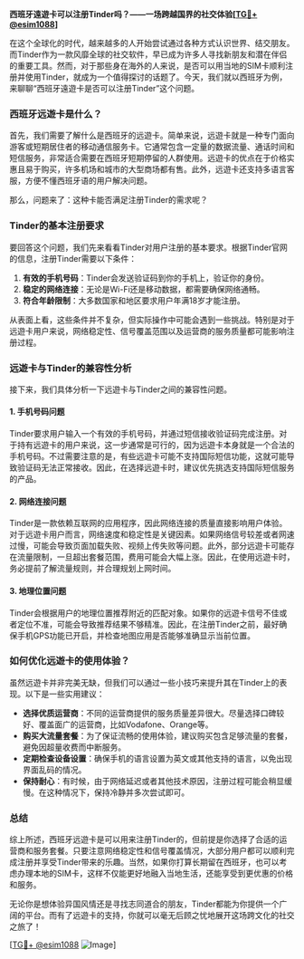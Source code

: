 **西班牙遠遊卡可以注册Tinder吗？——一场跨越国界的社交体验[[TG💪+ @esim1088](https://t.me/s/esim1088)]**

在这个全球化的时代，越来越多的人开始尝试通过各种方式认识世界、结交朋友。而Tinder作为一款风靡全球的社交软件，早已成为许多人寻找新朋友和潜在伴侣的重要工具。然而，对于那些身在海外的人来说，是否可以用当地的SIM卡顺利注册并使用Tinder，就成为一个值得探讨的话题了。今天，我们就以西班牙为例，来聊聊“西班牙遠遊卡是否可以注册Tinder”这个问题。

### **西班牙远遊卡是什么？**

首先，我们需要了解什么是西班牙的远遊卡。简单来说，远遊卡就是一种专门面向游客或短期居住者的移动通信服务卡。它通常包含一定量的数据流量、通话时间和短信服务，非常适合需要在西班牙短期停留的人群使用。远遊卡的优点在于价格实惠且易于购买，许多机场和城市的大型商场都有售。此外，远遊卡还支持多语言客服，方便不懂西班牙语的用户解决问题。

那么，问题来了：这种卡能否满足注册Tinder的需求呢？

### **Tinder的基本注册要求**

要回答这个问题，我们先来看看Tinder对用户注册的基本要求。根据Tinder官网的信息，注册Tinder需要以下条件：

1. **有效的手机号码**：Tinder会发送验证码到你的手机上，验证你的身份。
2. **稳定的网络连接**：无论是Wi-Fi还是移动数据，都需要确保网络通畅。
3. **符合年龄限制**：大多数国家和地区要求用户年满18岁才能注册。

从表面上看，这些条件并不复杂，但实际操作中可能会遇到一些挑战。特别是对于远遊卡用户来说，网络稳定性、信号覆盖范围以及运营商的服务质量都可能影响注册过程。

### **远遊卡与Tinder的兼容性分析**

接下来，我们具体分析一下远遊卡与Tinder之间的兼容性问题。

#### **1. 手机号码问题**
Tinder要求用户输入一个有效的手机号码，并通过短信接收验证码完成注册。对于持有远遊卡的用户来说，这一步通常是可行的，因为远遊卡本身就是一个合法的手机号码。不过需要注意的是，有些远遊卡可能不支持国际短信功能，这就可能导致验证码无法正常接收。因此，在选择远遊卡时，建议优先挑选支持国际短信服务的产品。

#### **2. 网络连接问题**
Tinder是一款依赖互联网的应用程序，因此网络连接的质量直接影响用户体验。对于远遊卡用户而言，网络速度和稳定性是关键因素。如果网络信号较差或者网速过慢，可能会导致页面加载失败、视频上传失败等问题。此外，部分远遊卡可能存在流量限制，一旦超出套餐范围，费用可能会大幅上涨。因此，在使用远遊卡时，务必提前了解流量规则，并合理规划上网时间。

#### **3. 地理位置问题**
Tinder会根据用户的地理位置推荐附近的匹配对象。如果你的远遊卡信号不佳或者定位不准，可能会导致推荐结果不够精准。因此，在注册Tinder之前，最好确保手机GPS功能已开启，并检查地图应用是否能够准确显示当前位置。

### **如何优化远遊卡的使用体验？**

虽然远遊卡并非完美无缺，但我们可以通过一些小技巧来提升其在Tinder上的表现。以下是一些实用建议：

- **选择优质运营商**：不同的运营商提供的服务质量差异很大。尽量选择口碑较好、覆盖面广的运营商，比如Vodafone、Orange等。
- **购买大流量套餐**：为了保证流畅的使用体验，建议购买包含足够流量的套餐，避免因超量收费而中断服务。
- **定期检查设备设置**：确保手机的语言设置为英文或其他支持的语言，以免出现界面乱码的情况。
- **保持耐心**：有时候，由于网络延迟或者其他技术原因，注册过程可能会稍显缓慢。在这种情况下，保持冷静并多次尝试即可。

### **总结**

综上所述，西班牙远遊卡是可以用来注册Tinder的，但前提是你选择了合适的运营商和服务套餐。只要注意网络稳定性和信号覆盖情况，大部分用户都可以顺利完成注册并享受Tinder带来的乐趣。当然，如果你打算长期留在西班牙，也可以考虑办理本地的SIM卡，这样不仅能更好地融入当地生活，还能享受到更优惠的价格和服务。

无论你是想体验异国风情还是寻找志同道合的朋友，Tinder都能为你提供一个广阔的平台。而有了远遊卡的支持，你就可以毫无后顾之忧地展开这场跨文化的社交之旅了！

[[TG💪+ @esim1088](https://t.me/s/esim1088) ![Image](https://i.postimg.cc/4NQfJmqS/Snipaste-2025-05-13-00-14-12.png)]